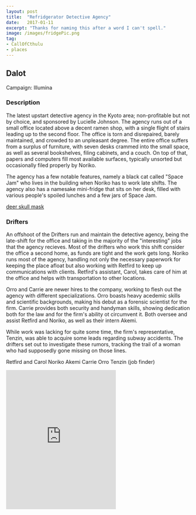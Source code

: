 ```yaml
---
layout: post
title:  "Refridgerator Detective Agency"
date:   2017-01-11
excerpt: "Thanks for naming this after a word I can't spell."
image: /images/fridgePic.png
tag:
- CallOfCthulu
- places 
---
```


## Dalot
Campaign: Illumina

### Description

The latest upstart detective agency in the Kyoto area; non-profitable but not by choice, and sponsored by Lucielle Johnson. The agency runs out of a small office located above a decent ramen shop, with a single flight of stairs leading up to the second floor. The office is torn and disrepaired, barely maintained, and crowded to an unpleasant degree. The entire office suffers from a surplus of furniture, with seven desks crammed into the small space, as well as several bookshelves, filing cabinets, and a couch. On top of that, papers and computers fill most available surfaces, typically unsorted but occasionally filed properly by Noriko. 

The agency has a few notable features, namely a black cat called "Space Jam" who lives in the building when Noriko has to work late shifts. The agency also has a namesake mini-fridge that sits on her desk, filled with various people's spoiled lunches and a few jars of Space Jam.

<a href="https://drifter-handbook.github.io/1000commands" >deer skull mask</a>

### Drifters 

An offshoot of the Drifters run and maintain the detective agency, being the late-shift for the office and taking in the majority of the "interesting" jobs that the agency recieves. Most of the drifters who work this shift consider the office a second home, as funds are tight and the work gets long. Noriko runs most of the agency, handling not only the necessary paperwork for keeping the place afloat but also working with Retfird to keep up communications with clients. Retfird's assistant, Carol, takes care of him at the office and helps with transportation to other locations.

Orro and Carrie are newer hires to the company, working to flesh out the agency with different specializations. Orro boasts heavy acedemic skills and scientific backgrounds, making his debut as a forensic scientist for the firm. Carrie provides both security and handyman skills, showing dedication both for the law and for the firm's ability ot circumvent it. Both oversee and assist Retfird and Noriko, as well as their intern Akemi.

While work was lacking for quite some time, the firm's representative, Tenzin, was able to acquire some leads regarding subway accidents. The drifters set out to investigate these rumors, tracking the trail of a woman who had supposedly gone missing on those lines.

Retfird and Carol
Noriko
Akemi
Carrie
Orro
Tenzin (job finder)

<iframe src="https://open.spotify.com/embed/playlist/6VRonw4RHda8JkNnh8TRYU" width="300" height="380" frameborder="0" allowtransparency="true" allow="encrypted-media"></iframe>
